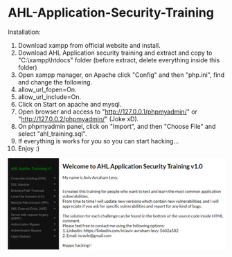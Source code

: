 # AHL-Application-Security-Training


Installation:
1.	Download xampp from official website and install.
2.	Download AHL Application security training and extract and copy to "C:\xampp\htdocs" folder (before extract, delete everything inside this folder)
3.	Open xampp manager, on Apache click "Config" and then "php.ini", find and change the following.
4.	allow_url_fopen=On.
5.	allow_url_include=On.
6.	Click on Start on apache and mysql.
7.	Open browser and access to "http://127.0.0.1/phpmyadmin/" or "http://127.0.0.2/phpmyadmin/" (Joke xD).
8.	On phpmyadmin panel, click on "Import", and then "Choose File" and select "ahl_training.sql".
9.	If everything is works for you so you can start hacking...
10.	Enjoy :)


![alt text](https://raw.githubusercontent.com/isravle/AHL-Application-Security-Training/master/Pic01.PNG)
